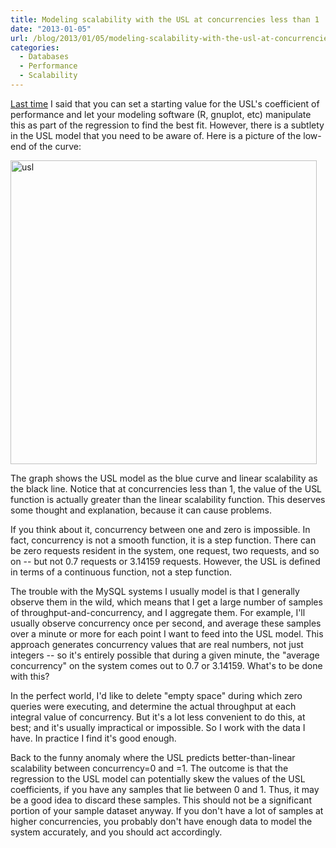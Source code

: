 ```yaml
---
title: Modeling scalability with the USL at concurrencies less than 1
date: "2013-01-05"
url: /blog/2013/01/05/modeling-scalability-with-the-usl-at-concurrencies-less-than-1/
categories:
  - Databases
  - Performance
  - Scalability
---
```

[Last time](/blog/2013/01/03/determining-the-usls-coefficient-of-performance-part-2/ "Determining the USL’s coefficient of performance, part 2") I said that you can set a starting value for the USL's coefficient of performance and let your modeling software (R, gnuplot, etc) manipulate this as part of the regression to find the best fit. However, there is a subtlety in the USL model that you need to be aware of. Here is a picture of the low-end of the curve:

<img src="/media/2013/01/usl1.png" alt="usl" width="490" height="486" class="aligncenter size-full wp-image-3008" />

The graph shows the USL model as the blue curve and linear scalability as the black line. Notice that at concurrencies less than 1, the value of the USL function is actually greater than the linear scalability function. This deserves some thought and explanation, because it can cause problems.

If you think about it, concurrency between one and zero is impossible. In fact, concurrency is not a smooth function, it is a step function. There can be zero requests resident in the system, one request, two requests, and so on -- but not 0.7 requests or 3.14159 requests. However, the USL is defined in terms of a continuous function, not a step function.

The trouble with the MySQL systems I usually model is that I generally observe them in the wild, which means that I get a large number of samples of throughput-and-concurrency, and I aggregate them. For example, I'll usually observe concurrency once per second, and average these samples over a minute or more for each point I want to feed into the USL model. This approach generates concurrency values that are real numbers, not just integers -- so it's entirely possible that during a given minute, the "average concurrency" on the system comes out to 0.7 or 3.14159. What's to be done with this?

In the perfect world, I'd like to delete "empty space" during which zero queries were executing, and determine the actual throughput at each integral value of concurrency. But it's a lot less convenient to do this, at best; and it's usually impractical or impossible. So I work with the data I have. In practice I find it's good enough.

Back to the funny anomaly where the USL predicts better-than-linear scalability between concurrency=0 and =1. The outcome is that the regression to the USL model can potentially skew the values of the USL coefficients, if you have any samples that lie between 0 and 1. Thus, it may be a good idea to discard these samples. This should not be a significant portion of your sample dataset anyway. If you don't have a lot of samples at higher concurrencies, you probably don't have enough data to model the system accurately, and you should act accordingly.


